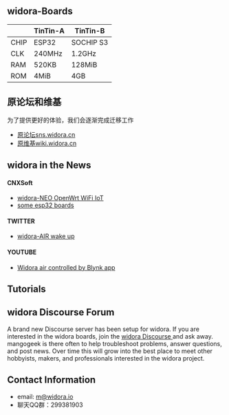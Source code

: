 ## widora-Boards

|  | TinTin-A | TinTin-B |
| ---- | --- | --- |
| CHIP | ESP32 | SOCHIP S3 |
| CLK | 240MHz | 1.2GHz |
| RAM | 520KB | 128MiB |
| ROM | 4MiB | 4GB |

## 原论坛和维基
为了提供更好的体验，我们会逐渐完成迁移工作

* [原论坛sns.widora.cn](http://sns.widora.cn)
* [原维基wiki.widora.cn](http://wiki.widora.cn)

## widora in the News
#### CNXSoft
* [widora-NEO OpenWrt WiFi IoT](https://www.cnx-software.com/2016/09/14/widora-neo-openwrt-wifi-iot-audio-board-is-based-on-mediatek-mt7688-soc-wm8960-audio-dac/)
* [some esp32 boards](https://www.cnx-software.com/2016/09/24/some-esp32-development-boards-to-look-out-for-nodemcu-widora-air-nano32-noduino-quantum-and-wemos/)
#### TWITTER
* [widora-AIR wake up](https://twitter.com/moononournation/status/1037544330049671169)
#### YOUTUBE
* [Widora air controlled by Blynk app](https://www.youtube.com/watch?v=kiuTkfOQvTw&feature=youtu.be)
 


## Tutorials




## widora Discourse Forum
A brand new Discourse server has been setup for widora. If you are interested in the widora boards, join the [widora Discourse ](http://cnclub.widora.io) and ask away. mangogeek is there often to help troubleshoot problems, answer questions, and post news. Over time this will grow into the best place to meet other hobbyists, makers, and professionals interested in the widora project.


## Contact Information
  * email: m@widora.io
  * 聊天QQ群：299381903





